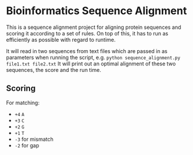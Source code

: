 # Bioinformatics Sequence Alignment

This is a sequence alignment project for aligning protein sequences and scoring it according to a
 set of rules. On top of this, it has to run as efficiently as possible with regard to runtime. 

It will read in two sequences from text files which are passed in as parameters when running the 
script, e.g. `python sequence_alignment.py file1.txt file2.txt` It will print out an optimal 
alignment of these two sequences, the score and the run time. 

## Scoring

For matching:
- `+4` `A`
- `+3` `C`
- `+2` `G` 
- `+1` `T`
- `-3` for mismatch
- `-2` for gap